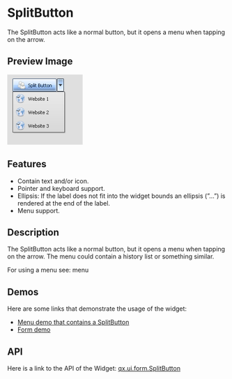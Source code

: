 # SplitButton

The SplitButton acts like a normal button, but it opens a menu when
tapping on the arrow.

## Preview Image

![SplitButton](splitbutton.png)

## Features

-   Contain text and/or icon.
-   Pointer and keyboard support.
-   Ellipsis: If the label does not fit into the widget bounds an ellipsis
    (”...”) is rendered at the end of the label.
-   Menu support.

## Description

The SplitButton acts like a normal button, but it opens a menu when
tapping on the arrow. The menu could contain a history list or
something similar.

For using a menu see: menu

## Demos

Here are some links that demonstrate the usage of the widget:

-   [Menu demo that contains a SplitButton](apps://demobrowser/#widget~Menu.html)
-   [Form demo](apps://demobrowser/#showcase~Form.html)

## API

Here is a link to the API of the Widget: [qx.ui.form.SplitButton](apps://apiviewer/#qx.ui.form.SplitButton)

